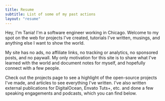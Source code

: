 ```yaml
---
title: Resume
subtitle: List of some of my past actions
layout: "resume"
---
```


Hey, I'm Tania! I'm a software engineer working in Chicago. Welcome to my spot on the web for projects I've created, tutorials I've written, musings, and anything else I want to show the world.

My site has no ads, no affiliate links, no tracking or analytics, no sponsored posts, and no paywall. My only motivation for this site is to share what I've learned with the world and document notes for myself, and hopefully connect with a few people.

Check out the projects page to see a highlight of the open-source projects I've made, and articles to see everything I've written. I've also written external publications for DigitalOcean, Envato Tuts+, etc. and done a few speaking engagements and podcasts, which you can find below.
